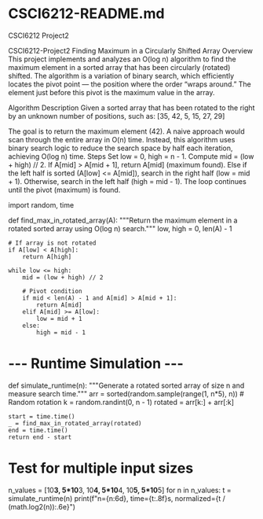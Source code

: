 # CSCI6212-README.md
CSCI6212 Project2

CSCI6212-Project2
Finding Maximum in a Circularly Shifted Array
Overview
This project implements and analyzes an O(log n) algorithm to find the maximum element in a sorted array that has been circularly (rotated) shifted.
The algorithm is a variation of binary search, which efficiently locates the pivot point — the position where the order “wraps around.” The element just before this pivot is the maximum value in the array.

Algorithm Description
Given a sorted array that has been rotated to the right by an unknown number of positions, such as:
[35, 42, 5, 15, 27, 29]

The goal is to return the maximum element (42).
A naive approach would scan through the entire array in O(n) time.
Instead, this algorithm uses binary search logic to reduce the search space by half each iteration, achieving O(log n) time.
Steps
Set low = 0, high = n - 1.
Compute mid = (low + high) // 2.
If A[mid] > A[mid + 1], return A[mid] (maximum found).
Else if the left half is sorted (A[low] <= A[mid]), search in the right half (low = mid + 1).
Otherwise, search in the left half (high = mid - 1).
The loop continues until the pivot (maximum) is found.

import random, time

def find_max_in_rotated_array(A):
    """Return the maximum element in a rotated sorted array using O(log n) search."""
    low, high = 0, len(A) - 1

    # If array is not rotated
    if A[low] < A[high]:
        return A[high]

    while low <= high:
        mid = (low + high) // 2

        # Pivot condition
        if mid < len(A) - 1 and A[mid] > A[mid + 1]:
            return A[mid]
        elif A[mid] >= A[low]:
            low = mid + 1
        else:
            high = mid - 1

# --- Runtime Simulation ---
def simulate_runtime(n):
    """Generate a rotated sorted array of size n and measure search time."""
    arr = sorted(random.sample(range(1, n*5), n))
    # Random rotation
    k = random.randint(0, n - 1)
    rotated = arr[k:] + arr[:k]

    start = time.time()
    _ = find_max_in_rotated_array(rotated)
    end = time.time()
    return end - start

# Test for multiple input sizes
n_values = [10**3, 5*10**3, 10**4, 5*10**4, 10**5, 5*10**5]
for n in n_values:
    t = simulate_runtime(n)
    print(f"n={n:6d}, time={t:.8f}s, normalized={t / (math.log2(n)):.6e}")
